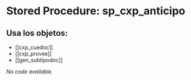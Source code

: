 # Stored Procedure: sp_cxp_anticipo

## Usa los objetos:
- [[cxp_cuedoc]]
- [[cxp_provee]]
- [[gen_subtipodoc]]

*No code available.*
